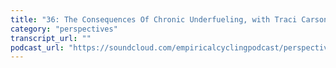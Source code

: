 ```yaml
---
title: "36: The Consequences Of Chronic Underfueling, with Traci Carson"
category: "perspectives"
transcript_url: ""
podcast_url: "https://soundcloud.com/empiricalcyclingpodcast/perspectives-36-the-consequences-of-chronic-underfueling-with-traci-carson"
---
```

